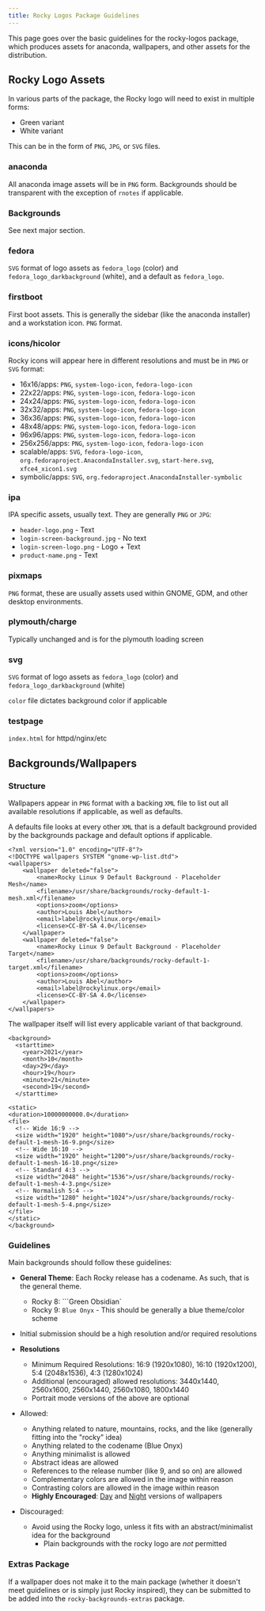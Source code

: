 ```yaml
---
title: Rocky Logos Package Guidelines
---
```


This page goes over the basic guidelines for the rocky-logos package, which produces assets for anaconda, wallpapers, and other assets for the distribution.

## Rocky Logo Assets

In various parts of the package, the Rocky logo will need to exist in multiple forms:

* Green variant
* White variant

This can be in the form of `PNG`, `JPG`, or `SVG` files.

### anaconda

All anaconda image assets will be in `PNG` form. Backgrounds should be transparent with the exception of `rnotes` if applicable.

### Backgrounds

See next major section.

### fedora

`SVG` format of logo assets as `fedora_logo` (color) and `fedora_logo_darkbackground` (white), and a default as `fedora_logo`.

### firstboot

First boot assets. This is generally the sidebar (like the anaconda installer) and a workstation icon. `PNG` format.

### icons/hicolor

Rocky icons will appear here in different resolutions and must be in `PNG` or `SVG` format:

* 16x16/apps: `PNG`, `system-logo-icon`, `fedora-logo-icon`
* 22x22/apps: `PNG`, `system-logo-icon`, `fedora-logo-icon`
* 24x24/apps: `PNG`, `system-logo-icon`, `fedora-logo-icon`
* 32x32/apps: `PNG`, `system-logo-icon`, `fedora-logo-icon`
* 36x36/apps: `PNG`, `system-logo-icon`, `fedora-logo-icon`
* 48x48/apps: `PNG`, `system-logo-icon`, `fedora-logo-icon`
* 96x96/apps: `PNG`, `system-logo-icon`, `fedora-logo-icon`
* 256x256/apps: `PNG`, `system-logo-icon`, `fedora-logo-icon`
* scalable/apps: `SVG`, `fedora-logo-icon`, `org.fedoraproject.AnacondaInstaller.svg`, `start-here.svg`, `xfce4_xicon1.svg`
* symbolic/apps: `SVG`, `org.fedoraproject.AnacondaInstaller-symbolic`

### ipa

IPA specific assets, usually text. They are generally `PNG` or `JPG`:

* `header-logo.png` - Text
* `login-screen-background.jpg` - No text
* `login-screen-logo.png` - Logo + Text
* `product-name.png` - Text

### pixmaps

`PNG` format, these are usually assets used within GNOME, GDM, and other desktop environments.

### plymouth/charge

Typically unchanged and is for the plymouth loading screen

### svg

`SVG` format of logo assets as `fedora_logo` (color) and `fedora_logo_darkbackground` (white)

`color` file dictates background color if applicable

### testpage

`index.html` for httpd/nginx/etc

## Backgrounds/Wallpapers

### Structure

Wallpapers appear in `PNG` format with a backing `XML` file to list out all available resolutions if applicable, as well as defaults.

A defaults file looks at every other `XML` that is a default background provided by the backgrounds package and default options if applicable.

```
<?xml version="1.0" encoding="UTF-8"?>
<!DOCTYPE wallpapers SYSTEM "gnome-wp-list.dtd">
<wallpapers>
    <wallpaper deleted="false">
        <name>Rocky Linux 9 Default Background - Placeholder Mesh</name>
        <filename>/usr/share/backgrounds/rocky-default-1-mesh.xml</filename>
        <options>zoom</options>
        <author>Louis Abel</author>
        <email>label@rockylinux.org</email>
        <license>CC-BY-SA 4.0</license>
    </wallpaper> 
    <wallpaper deleted="false">
        <name>Rocky Linux 9 Default Background - Placeholder Target</name>
        <filename>/usr/share/backgrounds/rocky-default-1-target.xml</filename>
        <options>zoom</options>
        <author>Louis Abel</author>
        <email>label@rockylinux.org</email>
        <license>CC-BY-SA 4.0</license>
    </wallpaper> 
</wallpapers>
`````

The wallpaper itself will list every applicable variant of that background.

`````
<background>
  <starttime>
    <year>2021</year>
    <month>10</month>
    <day>29</day>
    <hour>19</hour>
    <minute>21</minute>
    <second>19</second>
  </starttime>

<static>
<duration>10000000000.0</duration>
<file>
  <!-- Wide 16:9 -->
  <size width="1920" height="1080">/usr/share/backgrounds/rocky-default-1-mesh-16-9.png</size>
  <!-- Wide 16:10 -->
  <size width="1920" height="1200">/usr/share/backgrounds/rocky-default-1-mesh-16-10.png</size>
  <!-- Standard 4:3 -->
  <size width="2048" height="1536">/usr/share/backgrounds/rocky-default-1-mesh-4-3.png</size>
  <!-- Normalish 5:4 -->
  <size width="1280" height="1024">/usr/share/backgrounds/rocky-default-1-mesh-5-4.png</size>
</file>
</static>
</background>
`````

### Guidelines
Main backgrounds should follow these guidelines:

* **General Theme**: Each Rocky release has a codename. As such, that is the general theme.
  * Rocky 8: ```Green Obsidian`
  * Rocky 9: `Blue Onyx` - This should be generally a blue theme/color scheme
* Initial submission should be a high resolution and/or required resolutions
* **Resolutions**
  * Minimum Required Resolutions: 16:9 (1920x1080), 16:10 (1920x1200), 5:4 (2048x1536), 4:3 (1280x1024)
  * Additional (encouraged) allowed resolutions: 3440x1440, 2560x1600, 2560x1440, 2560x1080, 1800x1440
  * Portrait mode versions of the above are optional

* Allowed:
  * Anything related to nature, mountains, rocks, and the like (generally fitting into the "rocky" idea)
  * Anything related to the codename (Blue Onyx)
  * Anything minimalist is allowed
  * Abstract ideas are allowed
  * References to the release number (like 9, and so on) are allowed
  * Complementary colors are allowed in the image within reason
  * Contrasting colors are allowed in the image within reason
  * **Highly Encouraged**: [Day](https://i.imgur.com/L2EvweR.png) and [Night](https://i.imgur.com/j0l5PWA.png) versions of wallpapers

* Discouraged:
  * Avoid using the Rocky logo, unless it fits with an abstract/minimalist idea for the background
    * Plain backgrounds with the rocky logo are *not* permitted

### Extras Package

If a wallpaper does not make it to the main package (whether it doesn't meet guidelines or is simply just Rocky inspired), they can be submitted to be added into the `rocky-backgrounds-extras` package.
